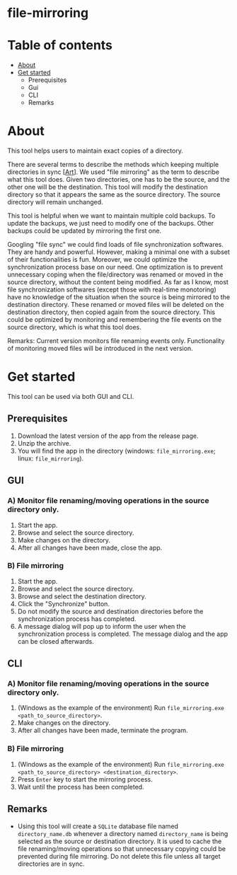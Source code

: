 # file-mirroring

# Table of contents
- [About](#about)
- [Get started](#get-started)
    - Prerequisites
    - Gui
    - CLI
    - Remarks

# About
This tool helps users to maintain exact copies of a directory.

There are several terms to describe the methods which keeping multiple directories in sync \[[Art](https://www.tgrmn.com/web/kb/category6.htm)\]. We used "file mirroring" as the term to describe what this tool does. Given two directories, one has to be the source, and the other one will be the destination. This tool will modify the destination directory so that it appears the same as the source directory. The source directory will remain unchanged.

This tool is helpful when we want to maintain multiple cold backups. To update the backups, we just need to modify one of the backups. Other backups could be updated by mirroring the first one.

Googling "file sync" we could find loads of file synchronization softwares. They are handy and powerful. However, making a minimal one with a subset of their functionalities is fun. Moreover, we could optimize the synchronization process base on our need. One optimization is to prevent unnecessary coping when the file/directory was renamed or moved in the source directory, without the content being modified. As far as I know, most file synchronization softwares (except those with real-time monotoring) have no knowledge of the situation when the source is being mirrored to the destination directory. These renamed or moved files will be deleted on the destination directory, then copied again from the source directory. This could be optimized by monitoring and remembering the file events on the source directory, which is what this tool does.

Remarks:
Current version monitors file renaming events only. Functionality of monitoring moved files will be introduced in the next version.

# Get started
This tool can be used via both GUI and CLI.

## Prerequisites
1. Download the latest version of the app from the release page.
1. Unzip the archive.
1. You will find the app in the directory (windows: `file_mirroring.exe`; linux: `file_mirroring`).

## GUI

### A) Monitor file renaming/moving operations in the source directory only.
1. Start the app.
1. Browse and select the source directory.
1. Make changes on the directory.
1. After all changes have been made, close the app.

### B) File mirroring
1. Start the app.
1. Browse and select the source directory.
1. Browse and select the destination directory.
1. Click the "Synchronize" button.
1. Do not modify the source and destination directories before the synchronization process has completed.
1. A message dialog will pop up to inform the user when the synchronization process is completed. The message dialog and the app can be closed afterwards.

## CLI

### A) Monitor file renaming/moving operations in the source directory only.
1. (Windows as the example of the environment) Run `file_mirroring.exe <path_to_source_directory>`.
1. Make changes on the directory.
1. After all changes have been made, terminate the program.

### B) File mirroring
1. (Windows as the example of the environment) Run `file_mirroring.exe <path_to_source_directory> <destination_directory>`.
1. Press `Enter` key to start the mirroring process.
1. Wait until the process has been completed.

## Remarks
- Using this tool will create a `SQLite` database file named `directory_name.db` whenever a directory named `directory_name` is being selected as the source or destination directory. It is used to cache the file renaming/moving operations so that unnecessary copying could be prevented during file mirroring. Do not delete this file unless all target directories are in sync.
